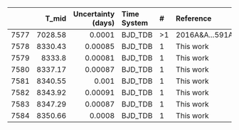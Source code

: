 |      |   T_mid |   Uncertainty (days) | Time System   | #   | Reference           |
|-----:|--------:|---------------------:|:--------------|:----|:--------------------|
| 7577 | 7028.58 |              0.0001  | BJD_TDB       | >1  | 2016A&A...591A..55M |
| 7578 | 8330.43 |              0.00085 | BJD_TDB       | 1   | This work           |
| 7579 | 8333.8  |              0.00081 | BJD_TDB       | 1   | This work           |
| 7580 | 8337.17 |              0.00087 | BJD_TDB       | 1   | This work           |
| 7581 | 8340.55 |              0.001   | BJD_TDB       | 1   | This work           |
| 7582 | 8343.92 |              0.00091 | BJD_TDB       | 1   | This work           |
| 7583 | 8347.29 |              0.00087 | BJD_TDB       | 1   | This work           |
| 7584 | 8350.66 |              0.0008  | BJD_TDB       | 1   | This work           |